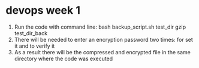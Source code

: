 # devops week 1
1. Run the code with command line: bash backup_script.sh test_dir gzip test_dir_back
2. There will be needed to enter an encryption password two times: for set it and to verify it
3. As a result there will be the compressed and encrypted file in the same directory where the code was executed
